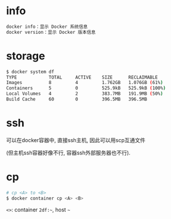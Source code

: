 # info

```bash
docker info：显示 Docker 系统信息
docker version：显示 Docker 版本信息
```
# storage

```bash
$ docker system df
TYPE            TOTAL     ACTIVE    SIZE      RECLAIMABLE
Images          8         4         1.762GB   1.076GB (61%)
Containers      5         0         525.9kB   525.9kB (100%)
Local Volumes   4         2         383.7MB   191.9MB (50%)
Build Cache     60        0         396.5MB   396.5MB
```

# ssh
可以在docker容器中, 直接ssh主机, 因此可以用scp互通文件

(但主机ssh容器好像不行, 容器ssh外部服务器也不行).

# cp

```bash
# cp <A> to <B>
$ docker container cp <A> <B>
```
`<>`: container `2df:~`, host `~`